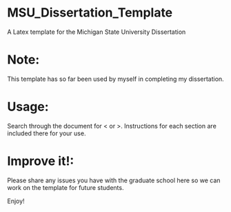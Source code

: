 # MSU_Dissertation_Template
A Latex template for the Michigan State University Dissertation

# Note:
This template has so far been used by myself in completing my dissertation.  

# Usage:
Search through the document for < or >.  Instructions for each section are included there for your use.

# Improve it!:
Please share any issues you have with the graduate school here so we can work on the template for future students.

Enjoy!
